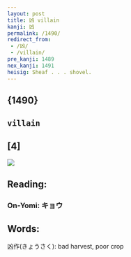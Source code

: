 ```yaml
---
layout: post
title: 凶 villain
kanji: 凶
permalink: /1490/
redirect_from:
 - /凶/
 - /villain/
pre_kanji: 1489
nex_kanji: 1491
heisig: Sheaf . . . shovel.
---
```


## {1490}

## `villain`

## [4]

<div class="stroke"><img src="E587B6.png" /></div>

## Reading:

### On-Yomi: キョウ

## Words:

凶作(きょうさく): bad harvest, poor crop

